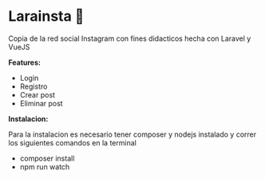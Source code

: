 # Larainsta 🤨

Copia de la red social Instagram con fines didacticos hecha con Laravel y VueJS

**Features:** 

- Login
- Registro
- Crear post
- Eliminar post

**Instalacion:** 

Para la instalacion es necesario tener composer y nodejs instalado y correr los siguientes comandos en la terminal

- composer install
- npm run watch